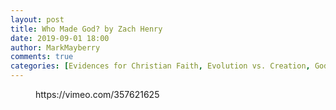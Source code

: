 ```yaml
---
layout: post
title: Who Made God? by Zach Henry
date: 2019-09-01 18:00
author: MarkMayberry
comments: true
categories: [Evidences for Christian Faith, Evolution vs. Creation, God's Greatness, God's Power, Video, Sermon]
---
```

<!-- wp:core-embed/vimeo {"url":"https://vimeo.com/357621625","type":"video","providerNameSlug":"vimeo","className":"wp-embed-aspect-16-9 wp-has-aspect-ratio"} -->
<figure class="wp-block-embed-vimeo wp-block-embed is-type-video is-provider-vimeo wp-embed-aspect-16-9 wp-has-aspect-ratio"><div class="wp-block-embed__wrapper">
https://vimeo.com/357621625
</div></figure>
<!-- /wp:core-embed/vimeo -->
